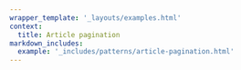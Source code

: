```yaml
---
wrapper_template: '_layouts/examples.html'
context:
  title: Article pagination
markdown_includes:
  example: '_includes/patterns/article-pagination.html'
---
```

